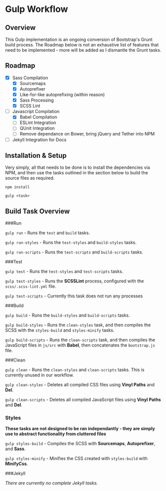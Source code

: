 # Gulp Workflow

## Overview

This Gulp implementation is an ongoing conversion of Bootstrap's Grunt build process. The Roadmap below is not an exhaustive list of features that need to be implemented - more will be added as I dismantle the Grunt tasks.

## Roadmap

- [x] Sass Compilation
   - [x] Sourcemaps
   - [x] Autoprefixer
   - [x] Like-for-like autoprefixing (within reason)
   - [x] Sass Processing
   - [x] SCSS Lint
- [ ] Javascript Compilation
   - [x] Babel Compilation
   - [ ] ESLint Integration
   - [ ] QUnit Integration
   - [ ] Remove dependance on Bower, bring jQuery and Tether into NPM
- [ ] Jekyll Integration for Docs

## Installation & Setup

Very simply, all that needs to be done is to install the dependencies via NPM, and then use the tasks outlined in the section below to build the source files as required.

```
npm install
```

```
gulp <task>
```

## Build Task Overview

###Run

`gulp run` - Runs the `test` and `build` tasks.

`gulp run-styles` - Runs the `test-styles` and `build-styles` tasks.

`gulp run-scripts` - Runs the `test-scripts` and `build-scripts` tasks.

###Test

`gulp test` - Runs the `test-styles` and `test-scripts` tasks.

`gulp test-styles` - Runs the **SCSSLint** process, configured with the `scss/.scss-lint.yml` file.

`gulp test-scripts` - Currently this task does not run any processes

###Build

`gulp build` - Runs the `build-styles` and `build-scripts` tasks.

`gulp build-styles` - Runs the `clean-styles` task, and then compiles the SCSS with the `styles-build` and `styles-minify` tasks.

`gulp build-scripts` - Runs the `clean-scripts` task, and then compiles the JavaScript files in `js/src` with **Babel**, then concatenates the `bootstrap.js` file.

###Clean

`gulp clean` - Runs the `clean-styles` and `clean-scripts` tasks. This is currently unused in our workflow.

`gulp clean-styles` - Deletes all compiled CSS files using **Vinyl Paths** and **Del**.

`gulp clean-scripts` - Deletes all compiled JavaScript files using **Vinyl Paths** and **Del**.

### Styles

**These tasks are not designed to be ran independantly - they are simply use to abstract functionality from cluttered files**

`gulp styles-build` - Compiles the SCSS with **Sourcemaps**, **Autoprefixer**, and **Sass**.

`gulp styles-minify` - Minifies the CSS created with `styles-build` with **MinifyCss**.

###Jekyll

_There are currently no complete Jekyll tasks._
